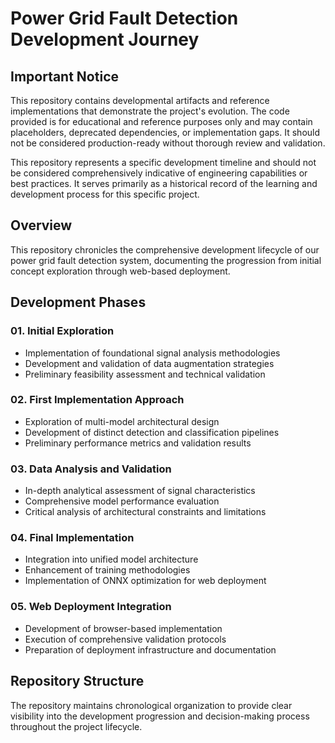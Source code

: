 # Power Grid Fault Detection Development Journey

## Important Notice
This repository contains developmental artifacts and reference implementations that demonstrate the project's evolution. The code provided is for educational and reference purposes only and may contain placeholders, deprecated dependencies, or implementation gaps. It should not be considered production-ready without thorough review and validation.

This repository represents a specific development timeline and should not be considered comprehensively indicative of engineering capabilities or best practices. It serves primarily as a historical record of the learning and development process for this specific project.

## Overview
This repository chronicles the comprehensive development lifecycle of our power grid fault detection system, documenting the progression from initial concept exploration through web-based deployment.

## Development Phases

### 01. Initial Exploration
- Implementation of foundational signal analysis methodologies
- Development and validation of data augmentation strategies
- Preliminary feasibility assessment and technical validation

### 02. First Implementation Approach
- Exploration of multi-model architectural design
- Development of distinct detection and classification pipelines
- Preliminary performance metrics and validation results

### 03. Data Analysis and Validation
- In-depth analytical assessment of signal characteristics
- Comprehensive model performance evaluation
- Critical analysis of architectural constraints and limitations

### 04. Final Implementation
- Integration into unified model architecture
- Enhancement of training methodologies
- Implementation of ONNX optimization for web deployment

### 05. Web Deployment Integration
- Development of browser-based implementation
- Execution of comprehensive validation protocols
- Preparation of deployment infrastructure and documentation

## Repository Structure
The repository maintains chronological organization to provide clear visibility into the development progression and decision-making process throughout the project lifecycle.
